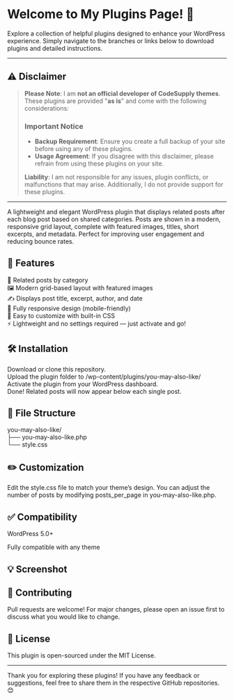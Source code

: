 # Welcome to My Plugins Page! 🎉  

Explore a collection of helpful plugins designed to enhance your WordPress experience. Simply navigate to the branches or links below to download plugins and detailed instructions.  

---

## ⚠️ Disclaimer  

> **Please Note**: I am **not an official developer of CodeSupply themes**. These plugins are provided "**as is**" and come with the following considerations:  
> 
> ### Important Notice  
> - **Backup Requirement**: Ensure you create a full backup of your site before using any of these plugins.  
> - **Usage Agreement**: If you disagree with this disclaimer, please refrain from using these plugins on your site.  
>
> **Liability**: I am not responsible for any issues, plugin conflicts, or malfunctions that may arise. Additionally, I do not provide support for these plugins.  

---

A lightweight and elegant WordPress plugin that displays related posts after each blog post based on shared categories. Posts are shown in a modern, responsive grid layout, complete with featured images, titles, short excerpts, and metadata. Perfect for improving user engagement and reducing bounce rates.

## 🧩 Features
🔗 Related posts by category<br>
🖼 Modern grid-based layout with featured images<br>
✍️ Displays post title, excerpt, author, and date<br>
📱 Fully responsive design (mobile-friendly)<br>
🎨 Easy to customize with built-in CSS<br>
⚡ Lightweight and no settings required — just activate and go!

## 🛠 Installation
Download or clone this repository.<br>
Upload the plugin folder to /wp-content/plugins/you-may-also-like/<br>
Activate the plugin from your WordPress dashboard.<br>
Done! Related posts will now appear below each single post.

## 📁 File Structure
you-may-also-like/<br>
├── you-may-also-like.php<br>
└── style.css

## ✏️ Customization
Edit the style.css file to match your theme’s design. You can adjust the number of posts by modifying posts_per_page in you-may-also-like.php.

## ✅ Compatibility
WordPress 5.0+

Fully compatible with any theme

## 💡 Screenshot

## 🤝 Contributing
Pull requests are welcome! For major changes, please open an issue first to discuss what you would like to change.

## 📄 License
This plugin is open-sourced under the MIT License.

---

Thank you for exploring these plugins! If you have any feedback or suggestions, feel free to share them in the respective GitHub repositories. 😊  

